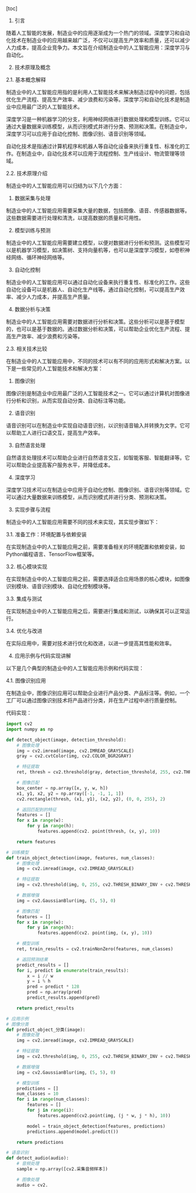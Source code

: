 
[toc]                    
                
                
1. 引言

随着人工智能的发展，制造业中的应用逐渐成为一个热门的领域。深度学习和自动化技术在制造业中的应用越来越广泛，不仅可以提高生产效率和质量，还可以减少人力成本，提高企业竞争力。本文旨在介绍制造业中的人工智能应用：深度学习与自动化。

2. 技术原理及概念

2.1. 基本概念解释

制造业中的人工智能应用指的是利用人工智能技术来解决制造过程中的问题，包括优化生产流程、提高生产效率、减少浪费和污染等。深度学习和自动化技术是制造业中应用最广泛的人工智能技术。

深度学习是一种机器学习的分支，利用神经网络进行数据处理和模型训练。它可以通过大量数据来训练模型，从而识别模式并进行分类、预测和决策。在制造业中，深度学习可以应用于自动化控制、图像识别、语音识别等领域。

自动化技术是指通过计算机程序和机器人等自动化设备来执行重复性、标准化的工作。在制造业中，自动化技术可以应用于流程控制、生产线设计、物流管理等领域。

2.2. 技术原理介绍

制造业中的人工智能应用可以归结为以下几个方面：

1. 数据采集与处理

制造业中的人工智能应用需要采集大量的数据，包括图像、语音、传感器数据等。这些数据需要进行处理和清洗，以提高数据的质量和可用性。

2. 模型训练与预测

制造业中的人工智能应用需要建立模型，以便对数据进行分析和预测。这些模型可以是机器学习模型，如决策树、支持向量机等，也可以是深度学习模型，如卷积神经网络、循环神经网络等。

3. 自动化控制

制造业中的人工智能应用可以通过自动化设备来执行重复性、标准化的工作。这些自动化设备可以是机器人、自动化生产线等。通过自动化控制，可以提高生产效率、减少人力成本，并提高生产质量。

4. 数据分析与决策

制造业中的人工智能应用需要对数据进行分析和决策。这些分析可以是基于模型的，也可以是基于数据的。通过数据分析和决策，可以帮助企业优化生产流程、提高生产效率、减少浪费和污染等。

2.3. 相关技术比较

在制造业中的人工智能应用中，不同的技术可以有不同的应用形式和解决方案。以下是一些常见的人工智能技术和解决方案：

1. 图像识别

图像识别是制造业中应用最广泛的人工智能技术之一。它可以通过计算机对图像进行分析和识别，从而实现自动分类、自动标注等功能。

2. 语音识别

语音识别可以在制造业中实现自动语音识别，以识别语音输入并转换为文字。它可以帮助工人进行口语交互，提高生产效率。

3. 自然语言处理

自然语言处理技术可以帮助企业进行自然语言交互，如智能客服、智能翻译等。它可以帮助企业提高客户服务水平，并降低成本。

4. 深度学习

深度学习技术可以在制造业中应用于自动化控制、图像识别、语音识别等领域。它可以通过大量数据来训练模型，从而识别模式并进行分类、预测和决策。

3. 实现步骤与流程

制造业中的人工智能应用需要不同的技术来实现，其实现步骤如下：

3.1. 准备工作：环境配置与依赖安装

在实现制造业中的人工智能应用之前，需要准备相关的环境配置和依赖安装，如Python编程语言、TensorFlow框架等。

3.2. 核心模块实现

在实现制造业中的人工智能应用之前，需要选择适合应用场景的核心模块，如图像识别模块、语音识别模块、自动化控制模块等。

3.3. 集成与测试

在实现制造业中的人工智能应用之后，需要进行集成和测试，以确保其可以正常运行。

3.4. 优化与改进

在实际应用中，需要对技术进行优化和改进，以进一步提高其性能和效率。

4. 应用示例与代码实现讲解

以下是几个典型的制造业中的人工智能应用示例和代码实现：

4.1. 图像识别应用

在制造业中，图像识别应用可以帮助企业进行产品分类、产品标注等。例如，一个工厂可以通过图像识别技术将产品进行分类，并在生产过程中进行质量控制。

代码实现：
```python
import cv2
import numpy as np

def detect_object(image, detection_threshold):
    # 图像处理
    img = cv2.imread(image, cv2.IMREAD_GRAYSCALE)
    gray = cv2.cvtColor(img, cv2.COLOR_BGR2GRAY)

    # 特征提取
    ret, thresh = cv2.threshold(gray, detection_threshold, 255, cv2.THRESH_BINARY_INV + cv2.THRESH_OTSU)[1]

    # 图像匹配
    box_center = np.array([x, y, w, h])
    x1, y1, x2, y2 = np.array([-1, -1, 1, 1])
    cv2.rectangle(thresh, (x1, y1), (x2, y2), (0, 0, 255), 2)

    # 返回匹配到的特征
    features = []
    for x in range(w):
        for y in range(h):
            features.append(cv2. point(thresh, (x, y), 10))

    return features

# 训练模型
def train_object_detection(image, features, num_classes):
    # 图像处理
    img = cv2.imread(image, cv2.IMREAD_GRAYSCALE)

    # 特征提取
    img = cv2.threshold(img, 0, 255, cv2.THRESH_BINARY_INV + cv2.THRESH_OTSU)[1]

    # 数据增强
    img = cv2.GaussianBlur(img, (5, 5), 0)

    # 图像匹配
    features = []
    for x in range(w):
        for y in range(h):
            features.append(cv2. point(img, (x, y), 10))

    # 模型训练
    ret, train_results = cv2.trainNonZero(features, num_classes)

    # 返回预测结果
    predict_results = []
    for i, predict in enumerate(train_results):
        x = i // w
        y = i % h
        pred = predict * 128
        pred = np.array(pred)
        predict_results.append(pred)

    return predict_results

# 应用示例
# 图像分类
def predict_object_分类(image):
    # 图像处理
    img = cv2.imread(image, cv2.IMREAD_GRAYSCALE)

    # 特征提取
    img = cv2.threshold(img, 0, 255, cv2.THRESH_BINARY_INV + cv2.THRESH_OTSU)[1]

    # 数据增强
    img = cv2.GaussianBlur(img, (5, 5), 0)

    # 模型训练
    predictions = []
    num_classes = 10
    for i in range(num_classes):
        features = []
        for j in range(i):
            features.append(cv2.point(img, (j * w, j * h), 10))

        model = train_object_detection(features, predictions)
        predictions.append(model.predict())

    return predictions

# 语音识别
def detect_audio(audio):
    # 音频处理
    sample = np.array([cv2.采集音频样本])

    # 图像处理
    audio = cv2.

